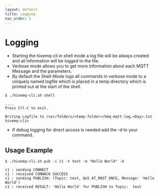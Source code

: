 ```yaml
---
layout: default
title: Logging
nav_order: 5
---
```


# Logging


* Starting the hivemq-cli in shell mode a log file will be always created and all Information will be logged to the file.
* Verbose mode allows you to get more information about each MQTT Message and the parameters.
* By default the Shell-Mode logs all commands in verbose mode to a uniquely named logfile which is placed in a temp directory which is printed out at the start of the shell.

```
$ ./hivemq-cli.sh shell 

....
Press Ctl-C to exit.

Writing Logfile to /var/folders/<temp-folder>/hmq-mqtt-log.<Day>.txt
hivemq-cli>
```

* If debug logging for direct access is needed add the -d to your command.

## Usage Example

```
$ ./hivemq-cli.sh pub -i c1 -t test -m "Hello World" -d 

c1 : sending CONNECT
c1 : received CONNACK SUCCESS
c1 : sending PUBLISH: (Topic: test, QoS AT_MOST_ONCE, Message: 'Hello World')
c1 : received RESULT: 'Hello World' for PUBLISH to Topic:  test

```
